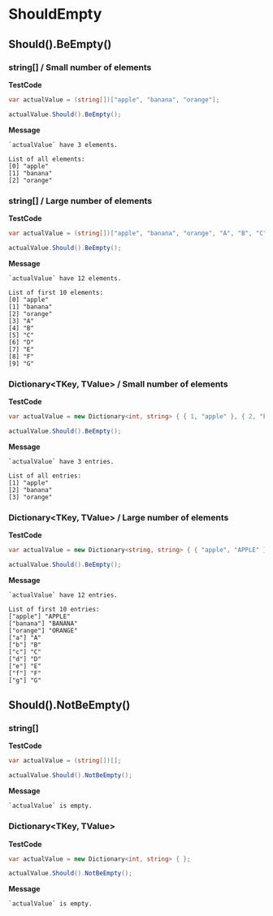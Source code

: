 ﻿# ShouldEmpty

## Should().BeEmpty()

### string[] / Small number of elements

**TestCode**

```csharp
var actualValue = (string[])["apple", "banana", "orange"];

actualValue.Should().BeEmpty();
```

**Message**

```
`actualValue` have 3 elements.

List of all elements:
[0] "apple"
[1] "banana"
[2] "orange"
```

### string[] / Large number of elements

**TestCode**

```csharp
var actualValue = (string[])["apple", "banana", "orange", "A", "B", "C", "D", "E", "F", "G", "H", "I"];

actualValue.Should().BeEmpty();
```

**Message**

```
`actualValue` have 12 elements.

List of first 10 elements:
[0] "apple"
[1] "banana"
[2] "orange"
[3] "A"
[4] "B"
[5] "C"
[6] "D"
[7] "E"
[8] "F"
[9] "G"
```

### Dictionary<TKey, TValue> / Small number of elements

**TestCode**

```csharp
var actualValue = new Dictionary<int, string> { { 1, "apple" }, { 2, "banana" }, { 3, "orange" } };

actualValue.Should().BeEmpty();
```

**Message**

```
`actualValue` have 3 entries.

List of all entries:
[1] "apple"
[2] "banana"
[3] "orange"
```

### Dictionary<TKey, TValue> / Large number of elements

**TestCode**

```csharp
var actualValue = new Dictionary<string, string> { { "apple", "APPLE" }, { "banana", "BANANA" }, { "orange", "ORANGE" }, { "a", "A" }, { "b", "B" }, { "c", "C" }, { "d", "D" }, { "e", "E" }, { "f", "F" }, { "g", "G" }, { "h", "H" }, { "i", "I" } };

actualValue.Should().BeEmpty();
```

**Message**

```
`actualValue` have 12 entries.

List of first 10 entries:
["apple"] "APPLE"
["banana"] "BANANA"
["orange"] "ORANGE"
["a"] "A"
["b"] "B"
["c"] "C"
["d"] "D"
["e"] "E"
["f"] "F"
["g"] "G"
```

## Should().NotBeEmpty()

### string[]

**TestCode**

```csharp
var actualValue = (string[])[];

actualValue.Should().NotBeEmpty();
```

**Message**

```
`actualValue` is empty.
```

### Dictionary<TKey, TValue>

**TestCode**

```csharp
var actualValue = new Dictionary<int, string> { };

actualValue.Should().NotBeEmpty();
```

**Message**

```
`actualValue` is empty.
```

